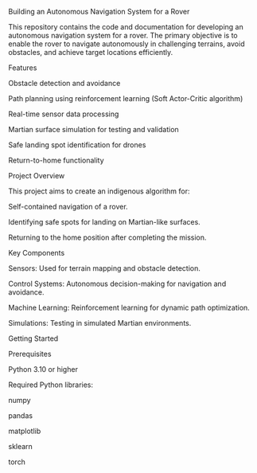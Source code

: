 Building an Autonomous Navigation System for a Rover

This repository contains the code and documentation for developing an autonomous navigation system for a rover. The primary objective is to enable the rover to navigate autonomously in challenging terrains, avoid obstacles, and achieve target locations efficiently.

Features

Obstacle detection and avoidance

Path planning using reinforcement learning (Soft Actor-Critic algorithm)

Real-time sensor data processing

Martian surface simulation for testing and validation

Safe landing spot identification for drones

Return-to-home functionality

Project Overview

This project aims to create an indigenous algorithm for:

Self-contained navigation of a rover.

Identifying safe spots for landing on Martian-like surfaces.

Returning to the home position after completing the mission.

Key Components

Sensors: Used for terrain mapping and obstacle detection.

Control Systems: Autonomous decision-making for navigation and avoidance.

Machine Learning: Reinforcement learning for dynamic path optimization.

Simulations: Testing in simulated Martian environments.

Getting Started

Prerequisites

Python 3.10 or higher

Required Python libraries:

numpy

pandas

matplotlib

sklearn

torch 
